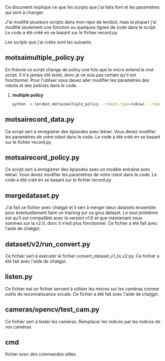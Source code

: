 Ce document explique ce que les scripts que j'ai faits font et les paramètres qui sont à changer.

J'ai modifié plusieurs scripts dans mon repo de lerobot, mais la plupart j'ai modifié seulement une fonction ou quelques lignes de code dans le script. Le code a été créé en se basant sur le fichier record.py

Les scripts que j'ai créés sont les suivants.

## motsaimultiple_policy.py

En théorie ce script change de policy une fois que le micro entend le mot script. Il n'a jamais été testé, donc je ne suis pas certain qu'il est fonctionnel.
Pour l'utiliser vous devez aller modifier les paramètres des robots et des policies dans le code.

1. **multiple policy**
   ```bash
   python -m lerobot.motsaimultiple_policy --robot1.type=lekiwi --robot1.id=motsaifollower --teleop1.type=so100_leader --teleop1.port=COM4 --teleop1.id=motsaileader --dataset.repo_id=Baptiste-le-Beaudry/lekiwi_mutliplepolicytest4 --dataset.single_task="lekiwi_go_to_blue_lego_and_grab" --dataset.num_episodes=1 --policy1.repo_id=Baptiste-le-Beaudry/act_lekiwi_go_to_lego --policy1.type=act --display_data=false
   ```

## motsairecord_data.py
Ce script sert à enregistrer des épisodes avec lekiwi. Vous devez modifier les paramètres de votre robot dans le code. Le code a été créé en se basant sur le fichier record.py

## motsairecord_policy.py
Ce script sert à enregistrer des épisodes avec un modèle entraîné avec lekiwi. Vous devez modifier les paramètres de votre robot dans le code. Le code a été créé en se basant sur le fichier record.py

## mergedataset.py
J'ai fait ce fichier avec chatgpt et il sert à merger deux datasets ensemble pour éventuellement faire un training sur ce gros dataset. Le seul problème est qu'il est compatible avec la version v1.6 et que maintenant nous sommes sur la v2.0, donc il n'est plus fonctionnel. Ce fichier a été fait avec l'aide de chatgpt.

## dataset/v2/run_convert.py
Ce fichier sert à exécuter le fichier convert_dataset_v1_to_v2.py. Ce fichier a été fait avec l'aide de chatgpt.

## listen.py
Ce fichier est un fichier servant à utiliser les micros sur les caméras comme outils de reconnaissance vocale. Ce fichier a été fait avec l'aide de chatgpt.

## cameras/opencv/test_cam.py
Ce fichier sert à tester les caméras. Remplacer les indices par les indices de vos caméras.

## cmd
fichier avec des commandes utiles